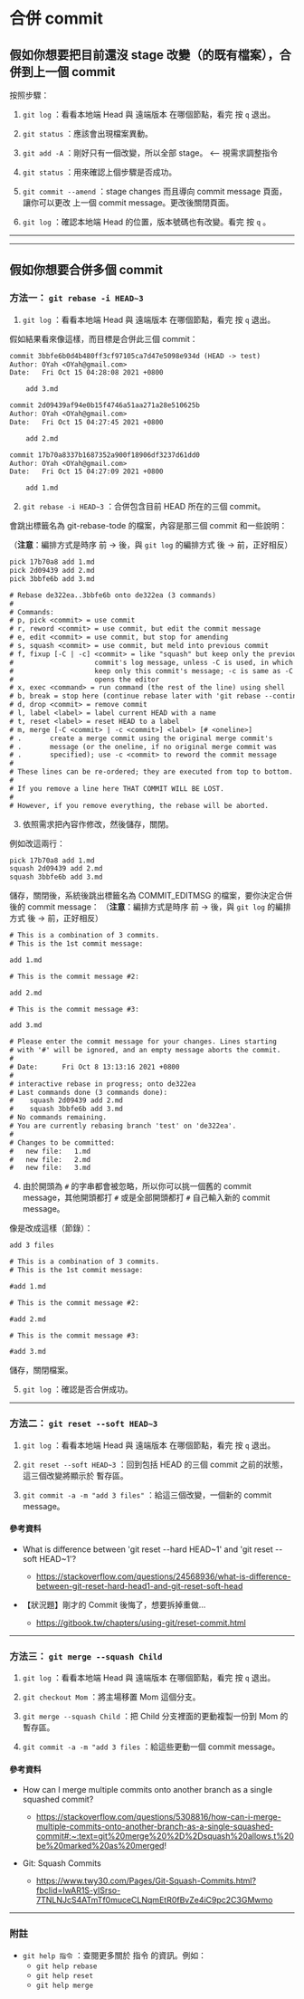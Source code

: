 # 合併 commit

## 假如你想要把目前還沒 stage 改變（的既有檔案），合併到上一個 commit

按照步驟：

1. `git log` ：看看本地端 Head 與 遠端版本 在哪個節點，看完 按 `q` 退出。

1. `git status` ：應該會出現檔案異動。

1. `git add -A` ：剛好只有一個改變，所以全部 stage。 <-- 視需求調整指令

1. `git status` ：用來確認上個步驟是否成功。

1. `git commit --amend` ：stage changes 而且導向 commit message 頁面，讓你可以更改 上一個 commit message。更改後關閉頁面。

1. `git log` ：確認本地端 Head 的位置，版本號碼也有改變。看完 按 `q` 。

---
---

## 假如你想要合併多個 commit

### 方法一： `git rebase -i HEAD~3`

1. `git log` ：看看本地端 Head 與 遠端版本 在哪個節點，看完 按 `q` 退出。

假如結果看來像這樣，而目標是合併此三個 commit：

```txt
commit 3bbfe6b0d4b480ff3cf97105ca7d47e5098e934d (HEAD -> test)
Author: OYah <OYah@gmail.com>
Date:   Fri Oct 15 04:28:08 2021 +0800

    add 3.md

commit 2d09439af94e0b15f4746a51aa271a28e510625b
Author: OYah <OYah@gmail.com>
Date:   Fri Oct 15 04:27:45 2021 +0800

    add 2.md

commit 17b70a8337b1687352a900f18906df3237d61dd0
Author: OYah <OYah@gmail.com>
Date:   Fri Oct 15 04:27:09 2021 +0800

    add 1.md
```

2. `git rebase -i HEAD~3` ：合併包含目前 HEAD 所在的三個 commit。

會跳出標籤名為 git-rebase-tode 的檔案，內容是那三個 commit 和一些說明：

（**注意**：編排方式是時序 前 -> 後，與 `git log` 的編排方式 後 -> 前，正好相反）

```txt
pick 17b70a8 add 1.md
pick 2d09439 add 2.md
pick 3bbfe6b add 3.md

# Rebase de322ea..3bbfe6b onto de322ea (3 commands)
#
# Commands:
# p, pick <commit> = use commit
# r, reword <commit> = use commit, but edit the commit message
# e, edit <commit> = use commit, but stop for amending
# s, squash <commit> = use commit, but meld into previous commit
# f, fixup [-C | -c] <commit> = like "squash" but keep only the previous
#                    commit's log message, unless -C is used, in which case
#                    keep only this commit's message; -c is same as -C but
#                    opens the editor
# x, exec <command> = run command (the rest of the line) using shell
# b, break = stop here (continue rebase later with 'git rebase --continue')
# d, drop <commit> = remove commit
# l, label <label> = label current HEAD with a name
# t, reset <label> = reset HEAD to a label
# m, merge [-C <commit> | -c <commit>] <label> [# <oneline>]
# .       create a merge commit using the original merge commit's
# .       message (or the oneline, if no original merge commit was
# .       specified); use -c <commit> to reword the commit message
#
# These lines can be re-ordered; they are executed from top to bottom.
#
# If you remove a line here THAT COMMIT WILL BE LOST.
#
# However, if you remove everything, the rebase will be aborted.
```

3. 依照需求把內容作修改，然後儲存，關閉。

例如改這兩行：

```txt
pick 17b70a8 add 1.md
squash 2d09439 add 2.md
squash 3bbfe6b add 3.md
```

儲存，關閉後，系統後跳出標籤名為 COMMIT_EDITMSG 的檔案，要你決定合併後的 commit message：
（**注意**：編排方式是時序 前 -> 後，與 `git log` 的編排方式 後 -> 前，正好相反）

```txt
# This is a combination of 3 commits.
# This is the 1st commit message:

add 1.md

# This is the commit message #2:

add 2.md

# This is the commit message #3:

add 3.md

# Please enter the commit message for your changes. Lines starting
# with '#' will be ignored, and an empty message aborts the commit.
#
# Date:      Fri Oct 8 13:13:16 2021 +0800
#
# interactive rebase in progress; onto de322ea
# Last commands done (3 commands done):
#    squash 2d09439 add 2.md
#    squash 3bbfe6b add 3.md
# No commands remaining.
# You are currently rebasing branch 'test' on 'de322ea'.
#
# Changes to be committed:
#	new file:   1.md
#	new file:   2.md
#	new file:   3.md
```

4. 由於開頭為 `#` 的字串都會被忽略，所以你可以挑一個舊的 commit message，其他開頭都打 `#` 或是全部開頭都打 `#` 自己輸入新的 commit message。

像是改成這樣（節錄）：

```txt
add 3 files

# This is a combination of 3 commits.
# This is the 1st commit message:

#add 1.md

# This is the commit message #2:

#add 2.md

# This is the commit message #3:

#add 3.md
```

儲存，關閉檔案。

5. `git log` ：確認是否合併成功。

---

### 方法二： `git reset --soft HEAD~3`

1. `git log` ：看看本地端 Head 與 遠端版本 在哪個節點，看完 按 `q` 退出。

1. `git reset --soft HEAD~3` ：回到包括 HEAD 的三個 commit 之前的狀態，這三個改變將顯示於 暫存區。

1. `git commit -a -m "add 3 files"` ：給這三個改變，一個新的 commit message。


#### 參考資料

* What is difference between 'git reset --hard HEAD~1' and 'git reset --soft HEAD~1'?
  * https://stackoverflow.com/questions/24568936/what-is-difference-between-git-reset-hard-head1-and-git-reset-soft-head

* 【狀況題】剛才的 Commit 後悔了，想要拆掉重做…
  * https://gitbook.tw/chapters/using-git/reset-commit.html

---

### 方法三： `git merge --squash Child`

1. `git log` ：看看本地端 Head 與 遠端版本 在哪個節點，看完 按 `q` 退出。

1. `git checkout Mom` ：將主場移置 Mom 這個分支。

1. `git merge --squash Child` ：把 Child 分支裡面的更動複製一份到 Mom 的暫存區。

1. `git commit -a -m "add 3 files` ：給這些更動一個 commit message。


#### 參考資料

* How can I merge multiple commits onto another branch as a single squashed commit?
  * https://stackoverflow.com/questions/5308816/how-can-i-merge-multiple-commits-onto-another-branch-as-a-single-squashed-commit#:~:text=git%20merge%20%2D%2Dsquash%20allows,t%20be%20marked%20as%20merged!

* Git: Squash Commits
  * https://www.twy30.com/Pages/Git-Squash-Commits.html?fbclid=IwAR1S-yISrso-7TNLNJcS4ATmTf0muceCLNqmEtR0fBvZe4iC9pc2C3GMwmo

---

### 附註

* `git help 指令` ：查閱更多關於 指令 的資訊。例如：
  * `git help rebase`
  * `git help reset`
  * `git help merge`
